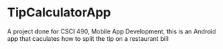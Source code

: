 # TipCalculatorApp

A project done for CSCI 490, Mobile App Development, this is an Android app that caculates how to split the tip on a restaurant bill

